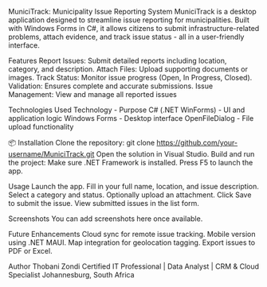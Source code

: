 MuniciTrack:  Municipality Issue Reporting System
MuniciTrack is a desktop application designed to streamline issue reporting for municipalities. 
Built with Windows Forms in C#, it allows citizens to submit infrastructure-related problems, attach evidence, and track issue status - all in a user-friendly interface.

Features
Report Issues: Submit detailed reports including location, category, and description.
Attach Files: Upload supporting documents or images.
Track Status: Monitor issue progress (Open, In Progress, Closed).
Validation: Ensures complete and accurate submissions.
Issue Management: View and manage all reported issues

Technologies Used
Technology  - Purpose 
C# (.NET WinForms) - UI and application logic 
Windows Forms - Desktop interface 
OpenFileDialog - File upload functionality 

📦 Installation
Clone the repository: git clone https://github.com/your-username/MuniciTrack.git
Open the solution in Visual Studio.
Build and run the project:
Make sure .NET Framework is installed.
Press F5 to launch the app.

Usage
Launch the app.
Fill in your full name, location, and issue description.
Select a category and status.
Optionally upload an attachment.
Click Save to submit the issue.
View submitted issues in the list form.

Screenshots
You can add screenshots here once available.


Future Enhancements
Cloud sync for remote issue tracking.
Mobile version using .NET MAUI.
Map integration for geolocation tagging.
Export issues to PDF or Excel.

Author
Thobani Zondi
Certified IT Professional | Data Analyst | CRM & Cloud Specialist
Johannesburg, South Africa


